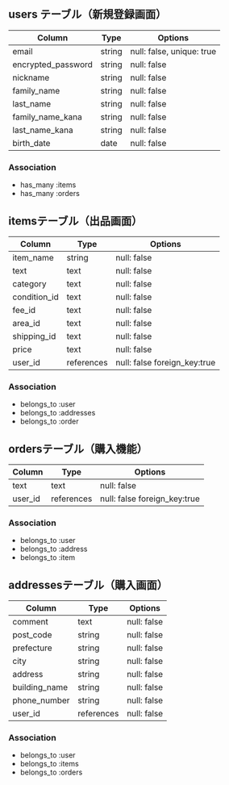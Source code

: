 ## users テーブル（新規登録画面）

| Column              | Type   | Options                        |
| --------------------| ------ | ------------------------------ |
| email               | string | null: false, unique: true      |
| encrypted_password  | string | null: false                    |
| nickname            | string | null: false                    |
| family_name         | string | null: false                    |
| last_name           | string | null: false                    |
| family_name_kana    | string | null: false                    |
| last_name_kana      | string | null: false                    |
| birth_date          | date   | null: false                    |

### Association

- has_many :items
- has_many :orders

## itemsテーブル（出品画面）

| Column              | Type       | Options                      |
| --------------------| ---------  | ---------------------------- |
| item_name           | string     | null: false                  |
| text                | text       | null: false                  |
| category            | text       | null: false                  |
| condition_id        | text       | null: false                  |
| fee_id              | text       | null: false                  |
| area_id             | text       | null: false                  |
| shipping_id         | text       | null: false                  |
| price               | text       | null: false                  |
| user_id             | references | null: false foreign_key:true |

### Association

- belongs_to :user
- belongs_to :addresses
- belongs_to :order

## ordersテーブル（購入機能）

| Column              | Type       | Options                      |
| --------------------| ---------  | ---------------------------- |
| text                | text       | null: false                  |
| user_id             | references | null: false foreign_key:true |

### Association

- belongs_to :user
- belongs_to :address
- belongs_to :item

## addressesテーブル（購入画面）

| Column              | Type       | Options                      |
| --------------------| ---------  | ---------------------------- |
| comment             | text       | null: false                  |
| post_code           | string     | null: false                  |
| prefecture          | string     | null: false                  |
| city                | string     | null: false                  |
| address             | string     | null: false                  |
| building_name       | string     | null: false                  |
| phone_number        | string     | null: false                  |
| user_id             | references | null: false                  |

### Association

- belongs_to :user
- belongs_to :items
- belongs_to :orders
